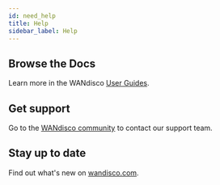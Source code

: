 ```yaml
---
id: need_help
title: Help
sidebar_label: Help
---
```


## Browse the Docs

Learn more in the WANdisco [User Guides](https://docs.wandisco.com/).

## Get support

Go to the [WANdisco community](https://community.wandisco.com/) to contact our support team.

## Stay up to date

Find out what's new on [wandisco.com](https://wandisco.com/).
